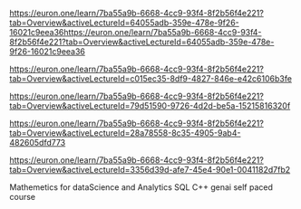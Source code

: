 https://euron.one/learn/7ba55a9b-6668-4cc9-93f4-8f2b56f4e221?tab=Overview&activeLectureId=64055adb-359e-478e-9f26-16021c9eea36https://euron.one/learn/7ba55a9b-6668-4cc9-93f4-8f2b56f4e221?tab=Overview&activeLectureId=64055adb-359e-478e-9f26-16021c9eea36



https://euron.one/learn/7ba55a9b-6668-4cc9-93f4-8f2b56f4e221?tab=Overview&activeLectureId=c015ec35-8df9-4827-846e-e42c6106b3fe

https://euron.one/learn/7ba55a9b-6668-4cc9-93f4-8f2b56f4e221?tab=Overview&activeLectureId=79d51590-9726-4d2d-be5a-15215816320f



https://euron.one/learn/7ba55a9b-6668-4cc9-93f4-8f2b56f4e221?tab=Overview&activeLectureId=28a78558-8c35-4905-9ab4-482605dfd773



https://euron.one/learn/7ba55a9b-6668-4cc9-93f4-8f2b56f4e221?tab=Overview&activeLectureId=3356d39d-afe7-45e4-90e1-0041182d7fb2  



Mathemetics for dataScience and Analytics
SQL 
C++ 
genai self paced course 
